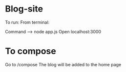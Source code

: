 # Blog-site
To run:
From terminal:

Command --> 
node app.js
Open localhost:3000

# To compose
Go to /compose 
The blog will be added to the home page
